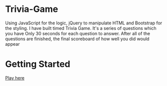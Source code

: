 # Trivia-Game

 Using JavaScript for the logic, jQuery to manipulate HTML and Bootstrap for the styling. I have built timed Trivia Game. 
 It's a series of questions which you have Only 30 seconds for each question to answer. After all of the questions are finished, the final scoreboard of how well you did would appear

# Getting Started
[Play here](https://tghazal.github.io/Trivia-Game/)
